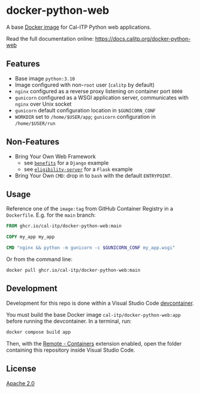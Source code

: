 # docker-python-web

A base [Docker image](https://www.docker.com/) for Cal-ITP Python web applications.

Read the full documentation online: <https://docs.calitp.org/docker-python-web>

## Features

- Base image `python:3.10`
- Image configured with non-`root` user (`calitp` by default)
- `nginx` configured as a reverse proxy listening on container port `8000`
- `gunicorn` configured as a WSGI application server, communicates with `nginx` over Unix socket
- `gunicorn` default configuration location in `$GUNICORN_CONF`
- `WORKDIR` set to `/home/$USER/app`; `gunicorn` configuration in `/home/$USER/run`

## Non-Features

- Bring Your Own Web Framework
  - see [`benefits`](https://github.com/cal-itp/benefits) for a `Django` example
  - see [`eligibility-server`](https://github.com/cal-itp/eligibility-server) for a `Flask` example
- Bring Your Own `CMD`: drop in to `bash` with the default `ENTRYPOINT`.

## Usage

Reference one of the `image:tag` from GitHub Container Registry in a `Dockerfile`. E.g. for the `main` branch:

```dockerfile
FROM ghcr.io/cal-itp/docker-python-web:main

COPY my_app my_app

CMD "nginx && python -m gunicorn -c $GUNICORN_CONF my_app.wsgi"
```

Or from the command line:

```shell
docker pull ghcr.io/cal-itp/docker-python-web:main
```

## Development

Development for this repo is done within a Visual Studio Code [devcontainer](https://code.visualstudio.com/docs/remote/containers).

You must build the base Docker image `cal-itp/docker-python-web:app` before running the devcontainer. In a terminal, run:

```bash
docker compose build app
```

Then, with the [Remote - Containers](https://code.visualstudio.com/docs/remote/containers) extension enabled, open the folder containing this repository inside Visual Studio Code.

## License

[Apache 2.0](LICENSE)
